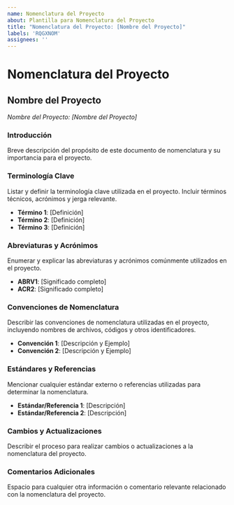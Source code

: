 ```yaml
---
name: Nomenclatura del Proyecto
about: Plantilla para Nomenclatura del Proyecto
title: "Nomenclatura del Proyecto: [Nombre del Proyecto]"
labels: 'RQGXNOM'
assignees: ''
---
```

# Nomenclatura del Proyecto

## Nombre del Proyecto
*Nombre del Proyecto: [Nombre del Proyecto]*

### Introducción
Breve descripción del propósito de este documento de nomenclatura y su importancia para el proyecto.

### Terminología Clave
Listar y definir la terminología clave utilizada en el proyecto. Incluir términos técnicos, acrónimos y jerga relevante.

- **Término 1**: [Definición]
- **Término 2**: [Definición]
- **Término 3**: [Definición]

### Abreviaturas y Acrónimos
Enumerar y explicar las abreviaturas y acrónimos comúnmente utilizados en el proyecto.

- **ABRV1**: [Significado completo]
- **ACR2**: [Significado completo]

### Convenciones de Nomenclatura
Describir las convenciones de nomenclatura utilizadas en el proyecto, incluyendo nombres de archivos, códigos y otros identificadores.

- **Convención 1**: [Descripción y Ejemplo]
- **Convención 2**: [Descripción y Ejemplo]

### Estándares y Referencias
Mencionar cualquier estándar externo o referencias utilizadas para determinar la nomenclatura.

- **Estándar/Referencia 1**: [Descripción]
- **Estándar/Referencia 2**: [Descripción]

### Cambios y Actualizaciones
Describir el proceso para realizar cambios o actualizaciones a la nomenclatura del proyecto.

### Comentarios Adicionales
Espacio para cualquier otra información o comentario relevante relacionado con la nomenclatura del proyecto.

